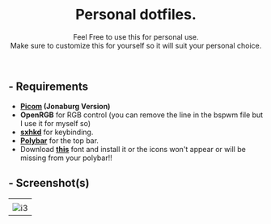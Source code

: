 <br>

<h1 align="center">
  Personal dotfiles.
</h1>

<p align="center">
  Feel Free to use this for personal use.<br>
  Make sure to customize this for yourself so it will suit your personal choice.
</p>

<br>

## - Requirements
- **[Picom](https://github.com/jonaburg/picom) (Jonaburg Version)** <br>
- **OpenRGB** for RGB control (you can remove the line in the bspwm file but I use it for myself so)<br>
- **[sxhkd](https://archlinux.org/packages/community/x86_64/sxhkd/)** for keybinding.<br>
- **[Polybar](https://github.com/polybar/polybar)** for the top bar.<br>
- Download **[this](https://github.com/DashCruft/dotfiles/blob/main/Font_Awesome_6_Pro_Regular.ttf)** font and install it or the icons won't appear or will be missing from your polybar!!

## - Screenshot(s)

<div align=center>
  <table>
    <tr>
      <td>
      </td>
    </tr>
    <tr>
      <td>
        <img src="https://user-images.githubusercontent.com/59381835/141885334-99d647a8-2fdd-4552-9d11-582580df4b76.png" alt="i3">
      </td>
    </tr>
  </table>
</div>



